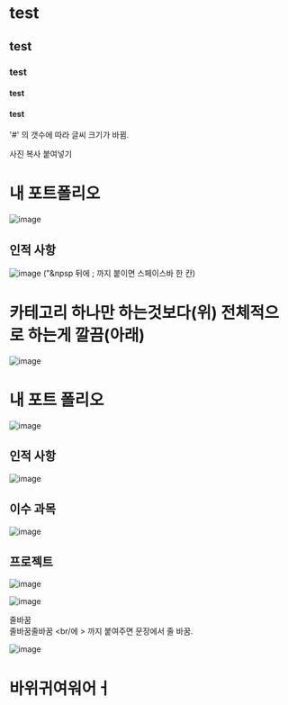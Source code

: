 # test
## test
### test
#### test
#### test

'#' 의 갯수에 따라 글씨 크기가 바뀜.

사진 복사 붙여넣기

# 내 포트폴리오
![image](https://user-images.githubusercontent.com/54736421/118616229-7820f700-b7fc-11eb-85c3-238bc836fe9c.png)

## 인적&nbsp;사항
![image](https://user-images.githubusercontent.com/54736421/118616308-8b33c700-b7fc-11eb-8fa0-e014c35f44af.png)
("&npsp 뒤에 ; 까지 붙이면 스페이스바 한 칸)

# 카테고리 하나만 하는것보다(위) 전체적으로 하는게 깔끔(아래)

![image](https://user-images.githubusercontent.com/54736421/118616197-70615280-b7fc-11eb-8319-bf0adef1b7ff.png)





# 내 포트 폴리오
![image](https://user-images.githubusercontent.com/54736421/118616873-0dbc8680-b7fd-11eb-9bcf-85ec2c05d733.png)

## 인적 사항
![image](https://user-images.githubusercontent.com/54736421/118616912-17de8500-b7fd-11eb-8b5b-e2609c972a8c.png)

## 이수 과목
![image](https://user-images.githubusercontent.com/54736421/118616946-1dd46600-b7fd-11eb-94fa-37beea6a7f5f.png)

## 프로젝트
![image](https://user-images.githubusercontent.com/54736421/118617105-46f4f680-b7fd-11eb-8f4c-990bfdf6f1d0.png)

![image](https://user-images.githubusercontent.com/54736421/118617158-52e0b880-b7fd-11eb-8467-75e22ce03460.png)


줄바꿈 <br/> 줄바꿈줄바꿈 <br/에 > 까지 붙여주면 문장에서 줄 바꿈.




![image](https://user-images.githubusercontent.com/54736421/118617551-b5d24f80-b7fd-11eb-9ec6-4b93564eb93e.png)

# 바위귀여워어ㅓ
